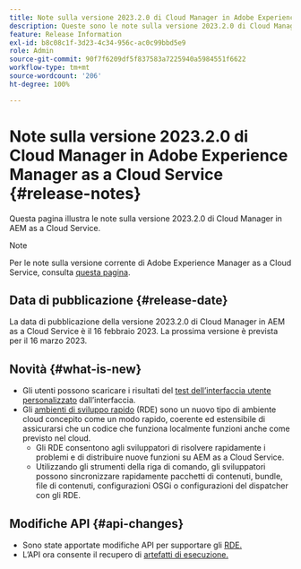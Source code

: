 ```yaml
---
title: Note sulla versione 2023.2.0 di Cloud Manager in Adobe Experience Manager as a Cloud Service
description: Queste sono le note sulla versione 2023.2.0 di Cloud Manager in AEM as a Cloud Service.
feature: Release Information
exl-id: b8c08c1f-3d23-4c34-956c-ac0c99bbd5e9
role: Admin
source-git-commit: 90f7f6209df5f837583a7225940a5984551f6622
workflow-type: tm+mt
source-wordcount: '206'
ht-degree: 100%

---
```


# Note sulla versione 2023.2.0 di Cloud Manager in Adobe Experience Manager as a Cloud Service {#release-notes}

Questa pagina illustra le note sulla versione 2023.2.0 di Cloud Manager in AEM as a Cloud Service.

>[!NOTE]
>
>Per le note sulla versione corrente di Adobe Experience Manager as a Cloud Service, consulta [questa pagina](/help/release-notes/release-notes-cloud/release-notes-current.md).

## Data di pubblicazione {#release-date}

La data di pubblicazione della versione 2023.2.0 di Cloud Manager in AEM as a Cloud Service è il 16 febbraio 2023. La prossima versione è prevista per il 16 marzo 2023.

## Novità {#what-is-new}

* Gli utenti possono scaricare i risultati del [test dell’interfaccia utente personalizzato](/help/implementing/cloud-manager/ui-testing.md) dall’interfaccia.
* Gli [ambienti di sviluppo rapido](/help/implementing/developing/introduction/rapid-development-environments.md) (RDE) sono un nuovo tipo di ambiente cloud concepito come un modo rapido, coerente ed estensibile di assicurarsi che un codice che funziona localmente funzioni anche come previsto nel cloud.
   * Gli RDE consentono agli sviluppatori di risolvere rapidamente i problemi e di distribuire nuove funzioni su AEM as a Cloud Service.
   * Utilizzando gli strumenti della riga di comando, gli sviluppatori possono sincronizzare rapidamente pacchetti di contenuti, bundle, file di contenuti, configurazioni OSGi o configurazioni del dispatcher con gli RDE.

## Modifiche API {#api-changes}

* Sono state apportate modifiche API per supportare gli [RDE.](https://developer.adobe.com/experience-cloud/cloud-manager/reference/api/#tag/Rapid-Development-Environments)
* L’API ora consente il recupero di [artefatti di esecuzione.](https://developer.adobe.com/experience-cloud/cloud-manager/reference/api/#tag/Execution-Artifacts)

